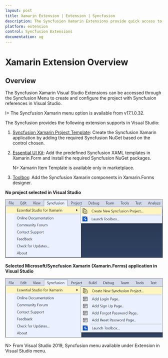 ```yaml
---
layout: post
title: Xamarin Extension | Extension | Syncfusion
description: The Syncfusion Xamarin Extensions provide quick access to create or configure the Syncfusion Xamarin projects
platform: extension
control: Syncfusion Extensions
documentation: ug
---
```


# Xamarin Extension Overview

## Overview

The Syncfusion Xamarin  Visual Studio Extensions can be accessed through the Syncfusion Menu to create and configure the project with Syncfusion references in Visual Studio.

I> The Syncfusion Xamarin  menu option is available from v17.1.0.32.

The Syncfusion provides the following extension supports in Visual Studio:

1.	[Syncfusion Xamarin Project Template](https://help.syncfusion.com/extension/xamarin-extension/syncfusion-project-templates): Create the Syncfusion Xamarin application by adding the required Syncfusion NuGet based on the control chosen.
2.	[Essential UI Kit](https://help.syncfusion.com/extension/xamarin-extension/essential-ui-kit#template-selection-and-naming): Add the predefined Syncfusion XAML templates in Xamarin.Form and install the required Syncfusion NuGet packages.

     N> Xamarin Item Template is available only in marketplace. 

3.	[Toolbox](https://help.syncfusion.com/extension/xamarin-extension/toolbox): Add the Syncfusion Xamarin components in Xamarin.Forms designer.


**No project selected in Visual Studio**

![Syncfusion Menu when No project selected in Visual Studio](Overview_images/Syncfusion_Menu_OverView1.png)

**Selected Microsoft/Syncfusion Xamarin (Xamarin.Forms) application in Visual Studio**

![Syncfusion Menu when Selected Microsoft/Syncfusion Xamarin in Visual Studio](Overview_images/Syncfusion_Menu_OverView2.png)

N> From Visual Studio 2019, Syncfusion menu available under Extension in Visual Studio menu.

